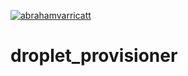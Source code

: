 [![abrahamvarricatt](https://circleci.com/gh/abrahamvarricatt/droplet_provisioner.svg?style=svg)](https://app.circleci.com/pipelines/github/abrahamvarricatt/droplet_provisioner)

# droplet_provisioner
